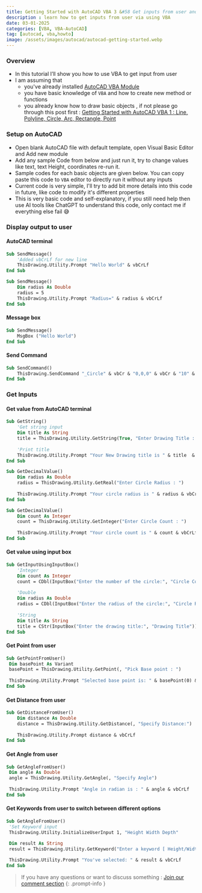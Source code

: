 ```yaml
---
title: Getting Started with AutoCAD VBA 3 &#58 Get inputs from user and display output
description : learn how to get inputs from user via using VBA
date: 03-01-2025
categories: [VBA, VBA-AutoCAD]
tag: [autocad, vba,howto]
image: /assets/images/autocad/autocad-getting-started.webp
---
```


### Overview
- In this tutorial I’ll show you how to use VBA to get input from user
- I am assuming that 
  - you've already installed [AutoCAD VBA Module](https://www.autodesk.com/support/technical/article/caas/tsarticles/ts/3kxk0RyvfWTfSfAIrcmsLQ.html)
  - you have basic knowledge of `VBA` and how to create new method or functions
  - you already know how to draw basic objects , if not please go through this post first : [Getting Started with AutoCAD VBA 1 : Line, Polyline, Circle, Arc, Rectangle, Point](/posts/autocad-vba-getting-started-1/)

### Setup on AutoCAD
- Open blank AutoCAD file with default template, open Visual Basic Editor and Add new module
- Add any sample Code from below and just run it, try to change values like text, text Height, coordinates re-run it.
- Sample codes for each basic objects are given below. You can copy paste this code to `VBA` editor to directly run it without any inputs
- Current code is very simple, I'll try to add bit more details into this code in future, like code to modify it's different properties
- This is very basic code and self-explanatory, if you still need help then use AI tools like ChatGPT to understand this code, only contact me if everything else fail 😅

### Display output to user

#### AutoCAD terminal

```vb
Sub SendMessage()
    'Added vbCrLf for new line
    ThisDrawing.Utility.Prompt "Hello World" & vbCrLf
End Sub
```
```vb
Sub SendMessage()
    Dim radius As Double
    radius = 5
    ThisDrawing.Utility.Prompt "Radius=" & radius & vbCrLf
End Sub
```
#### Message box

```vb
Sub SendMessage()
    MsgBox ("Hello World")
End Sub
```

#### Send Command 

```vb
Sub SendCommand()
    ThisDrawing.SendCommand "_Circle" & vbCr & "0,0,0" & vbCr & "10" & vbCr
End Sub
```


### Get Inputs

#### Get value from AutoCAD terminal

```vb
Sub GetString()
    'Get string input
    Dim title As String
    title = ThisDrawing.Utility.GetString(True, "Enter Drawing Title : ")
    
    'Print title
    ThisDrawing.Utility.Prompt "Your New Drawing title is " & title  & vbCrLf
End Sub
```
```vb
Sub GetDecimalValue()
    Dim radius As Double
    radius = ThisDrawing.Utility.GetReal("Enter Circle Radius : ")
    
    ThisDrawing.Utility.Prompt "Your circle radius is " & radius & vbCrLf
End Sub
```
```vb
Sub GetDecimalValue()
    Dim count As Integer
    count = ThisDrawing.Utility.GetInteger("Enter Circle Count : ")
    
    ThisDrawing.Utility.Prompt "Your circle count is " & count & vbCrLf
End Sub
```


#### Get value using input box

```vb
Sub GetInputUsingInputBox()
    'Integer
    Dim count As Integer
    count = CDbl(InputBox("Enter the number of the circle:", "Circle Count"))
    
    'Double
    Dim radius As Double
    radius = CDbl(InputBox("Enter the radius of the circle:", "Circle Radius"))
    
    'String
    Dim title As String
    title = CStr(InputBox("Enter the drawing title:", "Drawing Title"))
End Sub
```

#### Get Point from user
```vb
Sub GetPointFromUser()
 Dim basePoint As Variant
 basePoint = ThisDrawing.Utility.GetPoint(, "Pick Base point : ")
 
 ThisDrawing.Utility.Prompt "Selected base point is: " & basePoint(0) & ", " & basePoint(1) & ", " & basePoint(2) & vbCrLf
End Sub
```

#### Get Distance from user
```vb
Sub GetDistanceFromUser()
    Dim distance As Double
    distance = ThisDrawing.Utility.GetDistance(, "Specify Distance:")
    
    ThisDrawing.Utility.Prompt distance & vbCrLf
End Sub
```
#### Get Angle from user
```vb
Sub GetAngleFromUser()
 Dim angle As Double
 angle = ThisDrawing.Utility.GetAngle(, "Specify Angle")
  
 ThisDrawing.Utility.Prompt "Angle in radian is : " & angle & vbCrLf
End Sub
```

#### Get Keywords from user to switch between different options
```vb
Sub GetAngleFromUser()
 'Set Keyword input
 ThisDrawing.Utility.InitializeUserInput 1, "Height Width Depth"

 Dim result As String
 result = ThisDrawing.Utility.GetKeyword("Enter a keyword [ Height/Width/Depth ]:")
  
 ThisDrawing.Utility.Prompt "You've selected: " & result & vbCrLf
End Sub
```


> If you have any questions or want to discuss something : [Join our comment section](https://www.reddit.com/r/NodesAutomations/comments/1iel3sw/getting_started_with_autocad_vba_3_get_inputs/)
{: .prompt-info }